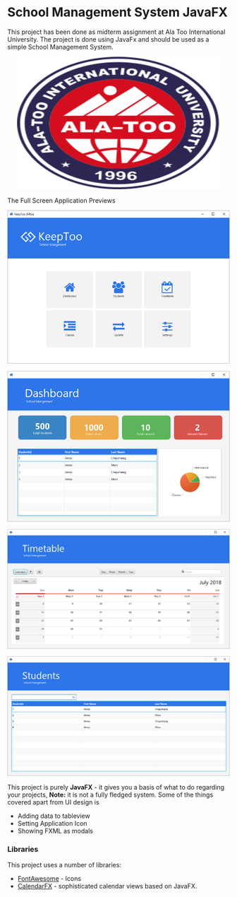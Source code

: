 # School Management System JavaFX

This project has been done as midterm assignment at Ala Too International University.
The project is done using JavaFx and should be used as a simple School Management System.


<p align="center">
  <img width="460" height="300" src="https://github.com/adiletjakypov822/adilet.github.io/blob/main/uni_logo.png">
</p>

The Full Screen Application Previews

![](https://github.com/adiletjakypov822/adilet.github.io/blob/main/screenshots/sc1.PNG)

![](https://github.com/adiletjakypov822/adilet.github.io/blob/main/screenshots/sc2.PNG)

![](https://github.com/adiletjakypov822/adilet.github.io/blob/main/screenshots/sc3.PNG) 

![](https://github.com/adiletjakypov822/adilet.github.io/blob/main/screenshots/sc4.PNG)

This project is purely **JavaFX** - it gives you a basis of what to do regarding your projects, **Note:** it is not a fully fledged system. Some of the things covered apart from UI design is

  - Adding data to tableview
  - Setting Application Icon
  - Showing FXML as modals

### Libraries

This project uses a number of libraries:

* [FontAwesome](https://bintray.com/jerady/maven/FontAwesomeFX/9.1.2) - Icons
* [CalendarFX](https://github.com/dlemmermann/CalendarFX) - sophisticated calendar views based on JavaFX.

